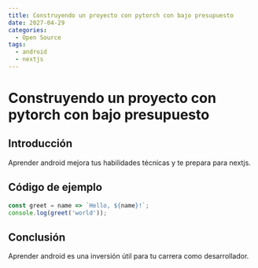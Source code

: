 ```yaml
---
title: Construyendo un proyecto con pytorch con bajo presupuesto
date: 2027-04-29
categories:
  - Open Source
tags:
  - android
  - nextjs
---
```


# Construyendo un proyecto con pytorch con bajo presupuesto

## Introducción

Aprender android mejora tus habilidades técnicas y te prepara para nextjs.

## Código de ejemplo

```javascript
const greet = name => `Hello, ${name}!`;
console.log(greet('world'));
```

## Conclusión

Aprender android es una inversión útil para tu carrera como desarrollador.